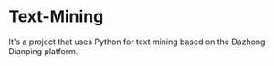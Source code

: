 # Text-Mining
It's a project that uses Python for text mining based on the Dazhong Dianping platform.
